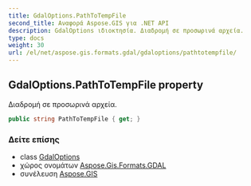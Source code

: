 ```yaml
---
title: GdalOptions.PathToTempFile
second_title: Αναφορά Aspose.GIS για .NET API
description: GdalOptions ιδιοκτησία. Διαδρομή σε προσωρινά αρχεία.
type: docs
weight: 30
url: /el/net/aspose.gis.formats.gdal/gdaloptions/pathtotempfile/
---
```

## GdalOptions.PathToTempFile property

Διαδρομή σε προσωρινά αρχεία.

```csharp
public string PathToTempFile { get; }
```

### Δείτε επίσης

* class [GdalOptions](../)
* χώρος ονομάτων [Aspose.Gis.Formats.GDAL](../../gdaloptions/)
* συνέλευση [Aspose.GIS](../../../)


